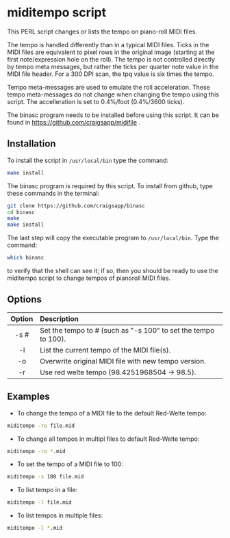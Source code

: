 miditempo script
================

This PERL script changes or lists the tempo on piano-roll MIDI files.

The tempo is handled differently than in a typical MIDI files.
Ticks in the MIDI files are equivalent to pixel rows in the original
image (starting at the first note/expression hole on the roll).
The tempo is not controlled directly by tempo meta messages, but
rather the ticks per quarter note value in the MIDI file header.
For a 300 DPI scan, the tpq value is six times the tempo.

Tempo meta-messages are used to emulate the roll acceleration.
These tempo meta-messages do not change when changing the tempo
using this script.  The accelleration is set to 0.4%/foot
(0.4%/3600 ticks).

The binasc program needs to be installed before using this script. It
can be found in https://github.com/craigsapp/midifile .

Installation
------------

To install the script in `/usr/local/bin` type the command:

```bash
make install
```

The binasc program is required by this script.  To install from github, type these commands in the terminal:

```bash
git clone https://github.com/craigsapp/binasc
cd binasc
make
make install
```

The last step will copy the executable program to `/usr/local/bin`.  Type the command:

```bash
which binasc
```

to verify that the shell can see it; if so, then you should be ready to use the miditempo script to change tempos of pianoroll MIDI files.



Options
-------

|Option | Description
|:-----:|:-----------
| -s #  | Set the tempo to # (such as "-s 100" to set the tempo to 100).
| -l    | List the current tempo of the MIDI file(s). 
| -o    | Overwrite original MIDI file with new tempo version.
| -r    | Use red welte tempo (98.4251968504 -> 98.5).


Examples
--------

* To change the tempo of a MIDI file to the default Red-Welte tempo:

```bash
miditempo -ro file.mid
```

* To change all tempos in multipl files to default Red-Welte tempo:

```bash
miditempo -ro *.mid
```

* To set the tempo of a MIDI file to 100:

```bash
miditempo -s 100 file.mid
```

* To list tempo in a file:

```bash
miditempo -l file.mid
```

* To list tempos in multiple files:

```bash
miditempo -l *.mid
```

